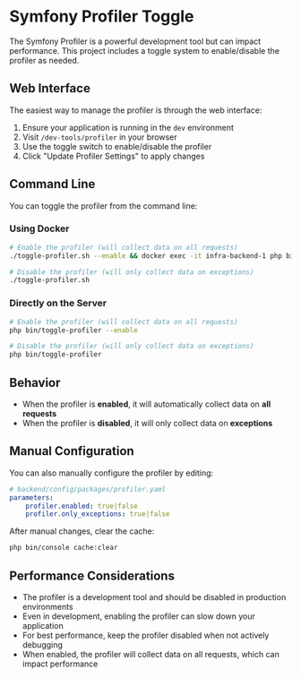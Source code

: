 # Symfony Profiler Toggle

The Symfony Profiler is a powerful development tool but can impact performance. This project includes a toggle system to enable/disable the profiler as needed.

## Web Interface

The easiest way to manage the profiler is through the web interface:

1. Ensure your application is running in the `dev` environment
2. Visit `/dev-tools/profiler` in your browser
3. Use the toggle switch to enable/disable the profiler
4. Click "Update Profiler Settings" to apply changes

## Command Line

You can toggle the profiler from the command line:

### Using Docker

```bash
# Enable the profiler (will collect data on all requests)
./toggle-profiler.sh --enable && docker exec -it infra-backend-1 php bin/console cache:clear

# Disable the profiler (will only collect data on exceptions)
./toggle-profiler.sh
```

### Directly on the Server

```bash
# Enable the profiler (will collect data on all requests)
php bin/toggle-profiler --enable

# Disable the profiler (will only collect data on exceptions)
php bin/toggle-profiler
```

## Behavior

- When the profiler is **enabled**, it will automatically collect data on **all requests**
- When the profiler is **disabled**, it will only collect data on **exceptions**

## Manual Configuration

You can also manually configure the profiler by editing:

```yaml
# backend/config/packages/profiler.yaml
parameters:
    profiler.enabled: true|false
    profiler.only_exceptions: true|false
```

After manual changes, clear the cache:

```bash
php bin/console cache:clear
```

## Performance Considerations

- The profiler is a development tool and should be disabled in production environments
- Even in development, enabling the profiler can slow down your application
- For best performance, keep the profiler disabled when not actively debugging
- When enabled, the profiler will collect data on all requests, which can impact performance 